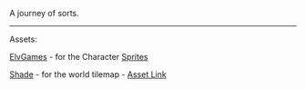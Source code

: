 A journey of sorts.

---

Assets:

[ElvGames](https://elv-games.itch.io/) - for the Character [Sprites](https://elv-games.itch.io/free-fantasy-dreamland-sprites)

[Shade](https://itch.io/profile/merchant-shade) - for the world tilemap - [Asset Link](https://merchant-shade.itch.io/16x16-puny-world)
